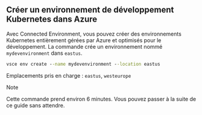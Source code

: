 ## <a name="create-a-kubernetes-development-environment-in-azure"></a>Créer un environnement de développement Kubernetes dans Azure
Avec Connected Environment, vous pouvez créer des environnements Kubernetes entièrement gérées par Azure et optimisés pour le développement. La commande crée un environnement nommé `mydevenvironment` dans `eastus`.
```cmd
vsce env create --name mydevenvironment --location eastus
```

Emplacements pris en charge : `eastus`, `westeurope`

> [!Note]
> Cette commande prend environ 6 minutes. Vous pouvez passer à la suite de ce guide sans attendre.
